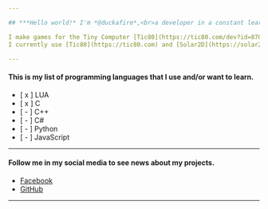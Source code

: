 ```yaml
---

## ***Hello world!* I'm *@duckafire*,<br>a developer in a constant learning process.**  

I make games for the Tiny Computer [Tic80](https://tic80.com/dev?id=8700) and [Itch.io](https://duckafire.itch.io) (Android and Windows), in addition to make free libraries in LUA.  
I currently use [Tic80](https://tic80.com) and [Solar2D](https://solar2d.com/) to create my games.

---
```


#### This is my list of programming languages that I use and/or want to learn.
* [ x ] LUA  
* [ x ] C  
* [ - ] C++  
* [ - ] C#  
* [ - ] Python  
* [ - ] JavaScript

---

#### Follow me in my social media to see news about my projects.

* [Facebook](https://facebook.com/duckafire)
* [GitHub](https://github.com/duckafire)

---

